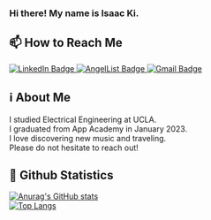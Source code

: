 ### Hi there! My name is Isaac Ki.

## 📫 How to Reach Me
<a href='https://www.linkedin.com/in/isaacki1003/' target="_blank">
  <img src="https://img.shields.io/badge/LinkedIn-blue?style=for-the-badge&logo=linkedin&logoColor=white" alt="LinkedIn Badge"/>
</a>

<a href="https://angel.co/u/isaac-ki" target="_blank">
  <img src="https://img.shields.io/badge/AngelList-%23D4D4D4.svg?style=for-the-badge&logo=AngelList&logoColor=black" alt="AngelList Badge"/>
</a>

<a href="mailto:isaacki1003@gmail.com" target="_blank">
  <img src="https://img.shields.io/badge/Gmail-D14836?style=for-the-badge&logo=gmail&logoColor=white" alt="Gmail Badge"/>
</a>
<br>

## ℹ About Me
I studied Electrical Engineering at UCLA. <br>
I graduated from App Academy in January 2023. <br>
I love discovering new music and traveling. <br>
Please do not hesitate to reach out! <br>

## 🔢 Github Statistics
[![Anurag's GitHub stats](https://github-readme-stats.vercel.app/api?username=isaacki1003)](https://github.com/anuraghazra/github-readme-stats)
<br>
[![Top Langs](https://github-readme-stats.vercel.app/api/top-langs/?username=isaacki1003&layout=compact)](https://github.com/anuraghazra/github-readme-stats)



